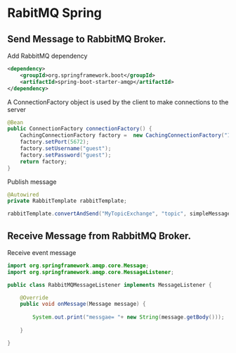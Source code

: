 # RabitMQ Spring

## Send Message to RabbitMQ Broker. 

Add RabbitMQ dependency


```xml
<dependency>
    <groupId>org.springframework.boot</groupId>
    <artifactId>spring-boot-starter-amqp</artifactId>
</dependency>
```


A ConnectionFactory object is used by the client to make connections to the server
```java
@Bean
public ConnectionFactory connectionFactory() {
    CachingConnectionFactory factory =  new CachingConnectionFactory("172.17.0.2");
    factory.setPort(5672);
    factory.setUsername("guest");
    factory.setPassword("guest");
    return factory;
}
```


Publish message
```java
@Autowired
private RabbitTemplate rabbitTemplate;

rabbitTemplate.convertAndSend("MyTopicExchange", "topic", simpleMessage);
```

## Receive Message from RabbitMQ Broker. 

Receive event message

```java
import org.springframework.amqp.core.Message;
import org.springframework.amqp.core.MessageListener;

public class RabbitMQMessageListener implements MessageListener {

	@Override
	public void onMessage(Message message) {
	 
		System.out.print("messgae= "+ new String(message.getBody()));
		
	}

}
```